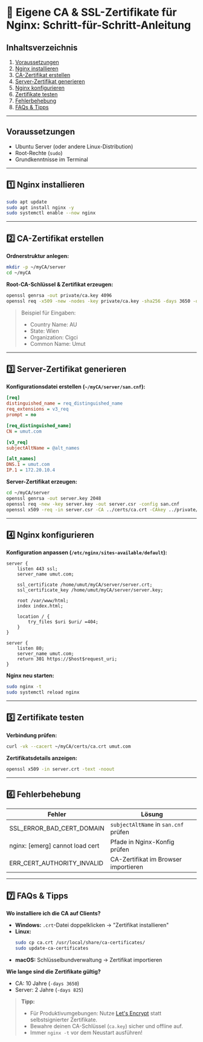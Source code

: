 <!-- HINWEIS: Überall wo 'umut.com' oder 'umut' steht, bitte durch deinen eigenen Usernamen und Domainnamen ersetzen! -->
# 🚀 Eigene CA & SSL-Zertifikate für Nginx: Schritt-für-Schritt-Anleitung

## Inhaltsverzeichnis
1. [Voraussetzungen](##voraussetzungen)
2. [Nginx installieren](#nginx-installieren)
3. [CA-Zertifikat erstellen](#ca-zertifikat-erstellen)
4. [Server-Zertifikat generieren](#server-zertifikat-generieren)
5. [Nginx konfigurieren](#nginx-konfigurieren)
6. [Zertifikate testen](#zertifikate-testen)
7. [Fehlerbehebung](#fehlerbehebung)
8. [FAQs & Tipps](#faqs--tipps)

---

## Voraussetzungen
- Ubuntu Server (oder andere Linux-Distribution)
- Root-Rechte (`sudo`)
- Grundkenntnisse im Terminal

---

## 1️⃣ Nginx installieren
```bash
sudo apt update
sudo apt install nginx -y
sudo systemctl enable --now nginx
```

---

## 2️⃣ CA-Zertifikat erstellen
**Ordnerstruktur anlegen:**
```bash
mkdir -p ~/myCA/server
cd ~/myCA
```

**Root-CA-Schlüssel & Zertifikat erzeugen:**
```bash
openssl genrsa -out private/ca.key 4096
openssl req -x509 -new -nodes -key private/ca.key -sha256 -days 3650 -out certs/ca.crt
```
> Beispiel für Eingaben:
> - Country Name: AU
> - State: Wien
> - Organization: Cigci
> - Common Name: Umut

---

## 3️⃣ Server-Zertifikat generieren
**Konfigurationsdatei erstellen (`~/myCA/server/san.cnf`):**
```ini
[req]
distinguished_name = req_distinguished_name
req_extensions = v3_req
prompt = no

[req_distinguished_name]
CN = umut.com

[v3_req]
subjectAltName = @alt_names

[alt_names]
DNS.1 = umut.com
IP.1 = 172.20.10.4
```

**Server-Zertifikat erzeugen:**
```bash
cd ~/myCA/server
openssl genrsa -out server.key 2048
openssl req -new -key server.key -out server.csr -config san.cnf
openssl x509 -req -in server.csr -CA ../certs/ca.crt -CAkey ../private/ca.key -CAcreateserial -out server.crt -days 825 -sha256 -extfile san.cnf -extensions v3_req
```

---

## 4️⃣ Nginx konfigurieren
**Konfiguration anpassen (`/etc/nginx/sites-available/default`):**
```nginx
server {
    listen 443 ssl;
    server_name umut.com;

    ssl_certificate /home/umut/myCA/server/server.crt;
    ssl_certificate_key /home/umut/myCA/server/server.key;

    root /var/www/html;
    index index.html;

    location / {
        try_files $uri $uri/ =404;
    }
}

server {
    listen 80;
    server_name umut.com;
    return 301 https://$host$request_uri;
}
```

**Nginx neu starten:**
```bash
sudo nginx -t
sudo systemctl reload nginx
```

---

## 5️⃣ Zertifikate testen
**Verbindung prüfen:**
```bash
curl -vk --cacert ~/myCA/certs/ca.crt umut.com
```

**Zertifikatsdetails anzeigen:**
```bash
openssl x509 -in server.crt -text -noout
```

---

## 6️⃣ Fehlerbehebung
| Fehler                           | Lösung                                    |
|----------------------------------|-------------------------------------------|
| SSL_ERROR_BAD_CERT_DOMAIN        | `subjectAltName` in `san.cnf` prüfen      |
| nginx: [emerg] cannot load cert  | Pfade in Nginx-Konfig prüfen              |
| ERR_CERT_AUTHORITY_INVALID       | CA-Zertifikat im Browser importieren      |

---

## 7️⃣ FAQs & Tipps

**Wo installiere ich die CA auf Clients?**
- **Windows:** `.crt`-Datei doppelklicken → "Zertifikat installieren"
- **Linux:**
  ```bash
  sudo cp ca.crt /usr/local/share/ca-certificates/
  sudo update-ca-certificates
  ```
- **macOS:** Schlüsselbundverwaltung → Zertifikat importieren

**Wie lange sind die Zertifikate gültig?**
- CA: 10 Jahre (`-days 3650`)
- Server: 2 Jahre (`-days 825`)

> **Tipp:**
> - Für Produktivumgebungen: Nutze [Let's Encrypt](https://letsencrypt.org/) statt selbstsignierter Zertifikate.
> - Bewahre deinen CA-Schlüssel (`ca.key`) sicher und offline auf.
> - Immer `nginx -t` vor dem Neustart ausführen!
